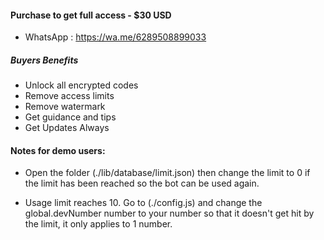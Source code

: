 
#### Purchase to get full access - $30 USD 
- WhatsApp   : https://wa.me/6289508899033

##### Buyers Benefits
- Unlock all encrypted codes
- Remove access limits 
- Remove watermark 
- Get guidance and tips
- Get Updates Always

#### Notes for demo users:
- Open the folder (./lib/database/limit.json) then change the limit to 0 if the limit has been reached so the bot can be used again.

- Usage limit reaches 10. Go to (./config.js) and change the global.devNumber number to your number so that it doesn't get hit by the limit, it only applies to 1 number.
